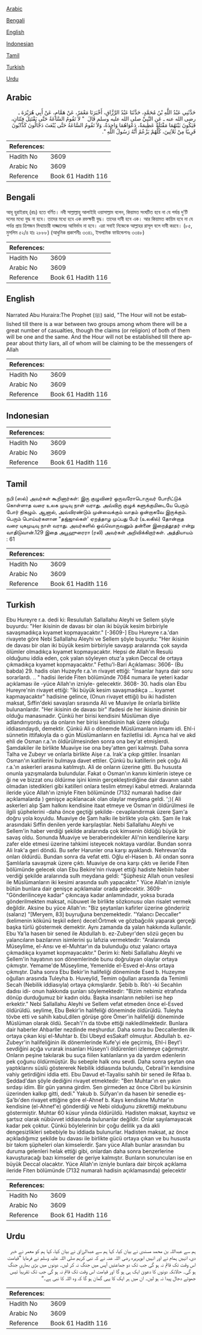 [Arabic](#arabic)

[Bengali](#bengali)

[English](#english)

[Indonesian](#indonesian)

[Tamil](#tamil)

[Turkish](#turkish)

[Urdu](#urdu)

## Arabic


<div dir="rtl" lang="ar" style={{fontSize:'larger',backgroundColor:'#f8f9fa',padding:20}}>
حَدَّثَنِي عَبْدُ اللَّهِ بْنُ مُحَمَّدٍ، حَدَّثَنَا عَبْدُ الرَّزَّاقِ، أَخْبَرَنَا مَعْمَرٌ، عَنْ هَمَّامٍ، عَنْ أَبِي هُرَيْرَةَ ـ رضى الله عنه ـ عَنِ النَّبِيِّ صلى الله عليه وسلم قَالَ ‏ "‏ لاَ تَقُومُ السَّاعَةُ حَتَّى يَقْتَتِلَ فِئَتَانِ، فَيَكُونَ بَيْنَهُمَا مَقْتَلَةٌ عَظِيمَةٌ، دَعْوَاهُمَا وَاحِدَةٌ، وَلاَ تَقُومُ السَّاعَةُ حَتَّى يُبْعَثَ دَجَّالُونَ كَذَّابُونَ قَرِيبًا مِنْ ثَلاَثِينَ، كُلُّهُمْ يَزْعُمُ أَنَّهُ رَسُولُ اللَّهِ ‏"‏‏.‏
</div>
<div style={{backgroundColor:'#f8f9fa',padding:20, marginBottom: 10}}><table> <thead> <tr> <th>References:</th> <th></th> </tr> </thead> <tbody><tr><td>Hadith No</td><td>3609</td></tr><tr><td>Arabic No</td><td>3609</td></tr><tr><td>Reference</td><td>Book 61 Hadith 116</td></tr></tbody></table></div>

## Bengali


<div dir="ltr" lang="bn" style={{fontSize:'larger',backgroundColor:'#f8f9fa',padding:20}}>
আবূ হুরাইরাহ্ (রাঃ) হতে বর্ণিত। নবী সাল্লাল্লাহু আলাইহি ওয়াসাল্লাম বলেন, কিয়ামত সংঘটিত হবে না যে পর্যন্ত দু’টি দলের মধ্যে যুদ্ধ না হবে। তাদের মধ্যে হবে এক রক্তক্ষয়ী যুদ্ধ। তাদের দাবী হবে এক। আর কিয়ামত কায়িম হবে না যে পর্যন্ত প্রায় ত্রিশজন মিথ্যাচারী দাজ্জালের আবির্ভাব না হবে। এরা সবাই নিজেকে আল্লাহর রাসূল বলে দাবী করবে। (৮৫, মুসলিম ৫২/৪ হাঃ ২৮৮৮) (আধুনিক প্রকাশনীঃ ৩৩৪১, ইসলামিক ফাউন্ডেশনঃ ৩৩৪৮)
</div>
<div style={{backgroundColor:'#f8f9fa',padding:20, marginBottom: 10}}><table> <thead> <tr> <th>References:</th> <th></th> </tr> </thead> <tbody><tr><td>Hadith No</td><td>3609</td></tr><tr><td>Arabic No</td><td>3609</td></tr><tr><td>Reference</td><td>Book 61 Hadith 116</td></tr></tbody></table></div>

## English


<div dir="ltr" lang="en" style={{fontSize:'larger',backgroundColor:'#f8f9fa',padding:20}}>
Narrated Abu Huraira:The Prophet (ﷺ) said, "The Hour will not be established till there is a war between two groups among whom there will be a great number of casualties, though the claims (or religion) of both of them will be one and the same. And the Hour will not be established till there appear about thirty liars, all of whom will be claiming to be the messengers of Allah
</div>
<div style={{backgroundColor:'#f8f9fa',padding:20, marginBottom: 10}}><table> <thead> <tr> <th>References:</th> <th></th> </tr> </thead> <tbody><tr><td>Hadith No</td><td>3609</td></tr><tr><td>Arabic No</td><td>3609</td></tr><tr><td>Reference</td><td>Book 61 Hadith 116</td></tr></tbody></table></div>

## Indonesian


<div dir="ltr" lang="id" style={{fontSize:'larger',backgroundColor:'#f8f9fa',padding:20}}>

</div>
<div style={{backgroundColor:'#f8f9fa',padding:20, marginBottom: 10}}><table> <thead> <tr> <th>References:</th> <th></th> </tr> </thead> <tbody><tr><td>Hadith No</td><td>3609</td></tr><tr><td>Arabic No</td><td>3609</td></tr><tr><td>Reference</td><td>Book 61 Hadith 116</td></tr></tbody></table></div>

## Tamil


<div dir="ltr" lang="ta" style={{fontSize:'larger',backgroundColor:'#f8f9fa',padding:20}}>
நபி (ஸல்) அவர்கள் கூறினார்கள்: இரு குழுவினர் ஒருவரோடொருவர் போரிட்டுக் கொள்ளாத வரை உலக முடிவு நாள் வராது. அவ்விரு குழுக் களுக்குமிடையே பெரும் போர் நிகழும். ஆனால், அவ்விரண்டும் முன்வைக்கும் வாதம் ஒன்றாகவே இருக்கும். பெரும் பொய்யர்களான “தஜ்ஜால்கள்' ஏறத்தாழ முப்பது பேர் (உலகில்) தோன்றாத வரை யுகமுடிவு நாள் வராது. அவர்களில் ஒவ்வொருவனும் தன்னை இறைத்தூதர் என்று வாதிடுவான்.129 இதை அபூஹுரைரா (ரலி) அவர்கள் அறிவிக்கிறார்கள். அத்தியாயம் : 61
</div>
<div style={{backgroundColor:'#f8f9fa',padding:20, marginBottom: 10}}><table> <thead> <tr> <th>References:</th> <th></th> </tr> </thead> <tbody><tr><td>Hadith No</td><td>3609</td></tr><tr><td>Arabic No</td><td>3609</td></tr><tr><td>Reference</td><td>Book 61 Hadith 116</td></tr></tbody></table></div>

## Turkish


<div dir="ltr" lang="tr" style={{fontSize:'larger',backgroundColor:'#f8f9fa',padding:20}}>
Ebu Hureyre r.a. dedi ki: Resulullah Sallallahu Aleyhi ve Sellem şöyle buyurdu: "Her ikisinin de davası bir olan iki büyük kesim birbiriyle savaşmadıkça kıyamet kopmayacaktır." [-3609-] Ebu Hureyre r.a.'dan rivayete göre Nebi Sallallahu Aleyhi ve Sellem şöyle buyurdu: "Her ikisinin de davası bir olan iki büyük kesim birbiriyle savaşıp aralarında çok sayıda ölümler olmadıkça kıyamet kopmayacaktır. Hepsi de Allah'ın Resulü olduğunu iddia eden, çok yalan söyleyen otuz'a yakın Deccal de ortaya çıkmadıkça kıyamet kopmayacaktır." Fethu'l-Bari Açıklaması: 3606- (Bu babda) 29. hadis olan Huzeyfe r.a.'ın rivayet ettiği: "İnsanlar hayra dair soru sorarlardı. .. " hadisi ileride Fiten bölümünde 7084 numara ile yeteri kadar açıklaması ile -yüce Allah'ın izniyle- gelecektir. 3608- 30. hadis olan Ebu Hureyre'nin rivayet ettiği: "İki büyük kesim savaşmadıkça ... kıyamet kapmayacaktır" hadisine gelince, (Onun rivayet ettiği) bu iki hadisten maksat, Sıffin'deki savaşları sırasında Ali ve Muaviye ile onlarla birlikte bulunanlardır. "Her ikisinin de davası bir" ifadesi de her ikisinin dininin bir olduğu manasınadır. Çünkü her birisi kendisini Müslüman diye adlandırıyordu ya da onların her birisi kendisinin hak üzere olduğu iddiasındaydı, demektir. Çünkü Ali o dönemde Müslümanların imamı idi. Ehl-i sünnetin ittifakıyla da o gün Müslümanların en faziletlisi idi. Ayrıca hal ve akd ehli de Osman r.a.'ın öldürülmesinden sonra ona bey'at etmişlerdi. Şamdakiler ile birlikte Muaviye ise ona bey'atten geri kalmıştı. Daha sonra Talha ve Zubeyr ve onlarla birlikte Aişe r.a. Irak'a çıkıp gittiler. İnsanları Osman'ın katillerini bulmaya davet ettiler. Çünkü bu katillerin pek çoğu Ali r.a.'ın askerleri arasına katılmıştı. Ali de onların üzerine gitti. Bu hususta onunla yazışmalarda bulundular. Fakat o Osman'ın kanını kimlerin isteye ce ği ne ve bizzat onu öldürme işini kimin gerçekleştirdiğine dair davanın sabit olmadan istedikleri gibi katilleri onlara teslim etmeyi kabul etmedi. Aralarında ileride yüce Allah'ın izniyle Fiten bölümünde (7132 numaralı hadise dair açıklamalarda ) genişçe açıklanacak olan olaylar meydana geldi. ';)( Ali askerleri alıp Şam halkını kendisine itaat etmeye ve Osman'ın öldürülmesi ile ilgili şüphelerini -daha önce geçtiği şekilde- cevaplandırmak üzere Şam'a doğru yola koyuldu. Muaviye de Şam halkı ile birlikte yola çıktı. Şam ile Irak arasındaki Sıffin denilen yerde karşılaştılar. Nebi Sallallahu Aleyhi ve Sellem'in haber verdiği şekilde aralarında çok kimsenin öldüğü büyük bir savaş oldu. Sonunda Muaviye ve beraberindekiler Ali'nin kendilerine karşı zafer elde etmesi üzerine tahkimi isteyecek noktaya vardılar. Bundan sonra Ali Irak'a geri döndü. Bu sefer Harunler ona karşı ayaklandı. Nehrevan'da onları öldürdü. Bundan sonra da vefat etti. Oğlu el-Hasen b. Ali ondan sonra Şamlılarla savaşmak üzere çıktı. Muaviye de ona karşı çıktı ve ileride Fiten bölümünde gelecek olan Ebu Bekire'nin rivayet ettiği hadiste Nebiin haber verdiği şekilde aralarında sulh meydana geldi: "Şüphesiz Allah onun vesilesi ile Müslümanların iki kesimi arasında sulh yapacaktır." Yüce Allah'ın izniyle bütün bunlara dair genişçe açıklamalar orada gelecektir. 3609- "Gönderilinceye kadar" çıkıncaya kadar anlamındadır, yoksa burada gönderilmekten maksat, nübuwet ile birlikte sözkonusu olan risalet vermek değildir. Aksine bu yüce Allah'ın: "Biz şeytanları kafirler üzerine göndeririz (salarız) "[Meryem, 83] buyruğuna benzemektedir. "Yalancı Deccaller" (kelimenin kökünü teşkil eden) decel:Örtmek ve gözbağcılık yaparak gerçeği başka türlü göstermek demektir. Aynı zamanda da yalan hakkında kullanılır. Ebu Ya'la hasen bir sened ile Abdullah b. ez-Zubeyr'den sözü geçen bu yalancıların bazılarının isimlerini şu lafızia vermektedir: "Aralarında Müseylime, el-Ansı ve el-Muhtar'ın da bulunduğu otuz yalancı ortaya çıkmadıkça kıyamet kopmayacaktır." Derim ki: Nebi Sallallahu Aleyhi ve Sellem'in hayatının son dönemlerinde bunu doğrulayan olaylar ortaya çıkmıştır. Yemame'de Müseylime, Yemenlde el-Esved el-Ansı ortaya çıkmıştır. Daha sonra Ebu Bekir'in halifeliği döneminde Esed b. Huzeyme oğulları arasında Tuleyha b. Huveylid, Temim oğulları arasında da Temimli Secah (Nebilik iddiasıyla) ortaya çıkmışlardır. Şebib b. Rıb'ı -ki Secahlın dadısı idi- onun hakkında şunları söylemektedir: "Bizim nebimiz etrafında dönüp durduğumuz bir kadın oldu. Başka insanların nebileri ise hep erkektir." Nebi Sallallahu Aleyhi ve Sellem vefat etmeden önce el-Esved öldürüldü. seylime, Ebu Bekir'in halifeliği döneminde öldürüldü. Tuleyha tövbe etti ve sahih kabuLdilen görüşe göre Ömer'in halifeliği döneminde Müslüman olarak öldü. Secah'i'n da tövbe ettiği nakledilmektedir. Bunlara dair haberler Ahbarller nezdinde meşhurdur. Daha sonra bu Deccallerden ilk ortaya çıkan kişi el-Muhtar b. Ebi Ubeyd esSakaf! olmuştur. Abdullah b. ez-Zubeyr'in halifeliğinin ilk dönemlerinde Kufe'yi ele geçirmiş, Ehl-i Beyt'i sevdiğini açığa vurarak insanları Hüseyn'i öldürenleri izlemeye çağırmıştır. Onların peşine takılarak bu suça fiilen katılanların ya da yardım edenlerin pek çoğunu öldürmüştür. Bu sebeple halk onu sevdi. Daha sonra şeytan ona yaptıklarını süslü göstererek Nebilik iddiasında bulundu, Cebrail'in kendisine vahiy getirdiğini iddia etti. Ebu Davud et-Tayalisı sahih bir sened ile Rifaa b. Şeddad'dan şöyle dediğini rivayet etmektedir: "Ben Muhtar'ın en yakın sırdaşı idim. Bir gün yanına girdim. Sen girmeden az önce Cibril bu kürsinin üzerinden kalkıp gitti, dedi." Yakub b. Süfyan'ın da hasen bir senedie eş-Şa'bı'den rivayet ettiğine göre el-Ahnef b. Kays kendisine Muhtar'ın kendisine (el-Ahnef'e) gönderdiği ve Nebi olduğunu zikrettiği mektubunu göstermiştir. Muhtar 60 küsur yılında öldürüldü. Hadisten maksat, kayıtsız ve şartsız olarak nübüvvet iddiasında bulunanlar değildir. Onlar sayılamayacak kadar pek çoktur. Çünkü böylelerinin bir çoğu delilik ya da akli dengesizlikleri sebebiyle bu iddiada bulunurlar. Hadisten maksat, az önce açıkladığımız şekilde bu davası ile birlikte gücü ortaya çıkan ve bu hususta bir takım şüpheleri olan kimselerdir. Şanı yüce Allah bunlar arasından bu duruma gelenleri helak ettiği gibi, onlardan daha sonra benzerlerine kavuşturacağı bazı kimseler de geriye kalmıştır. Bunların sonuncuları ise en büyük Deccal olacaktır. Yüce Allah'ın izniyle bunlara dair birçok açıklama ileride Fiten bölümünde (7132 numaralı hadisin açıklamasında) gelecektir
</div>
<div style={{backgroundColor:'#f8f9fa',padding:20, marginBottom: 10}}><table> <thead> <tr> <th>References:</th> <th></th> </tr> </thead> <tbody><tr><td>Hadith No</td><td>3609</td></tr><tr><td>Arabic No</td><td>3609</td></tr><tr><td>Reference</td><td>Book 61 Hadith 116</td></tr></tbody></table></div>

## Urdu


<div dir="rtl" lang="ur" style={{fontSize:'larger',backgroundColor:'#f8f9fa',padding:20}}>
ہم سے عبداللہ بن محمد مسندی نے بیان کیا، کہا ہم سے عبدالرزاق نے بیان کیا، کہا ہم کو معمر نے خبر دی، انہیں ہمام نے اور انہیں ابوہریرہ رضی اللہ عنہ نے کہ نبی کریم صلی اللہ علیہ وسلم نے فرمایا ”قیامت اس وقت تک قائم نہ ہو گی جب تک دو جماعتیں آپس میں جنگ نہ کر لیں۔ دونوں میں بڑی بھاری جنگ ہو گی۔ حالانکہ دونوں کا دعویٰ ایک ہی ہو گا اور قیامت اس وقت تک قائم نہ ہو گی جب تک تقریباً تیس جھوٹے دجال پیدا نہ ہو لیں۔ ان میں ہر ایک کا یہی گمان ہو گا کہ وہ اللہ کا نبی ہے۔“
</div>
<div style={{backgroundColor:'#f8f9fa',padding:20, marginBottom: 10}}><table> <thead> <tr> <th>References:</th> <th></th> </tr> </thead> <tbody><tr><td>Hadith No</td><td>3609</td></tr><tr><td>Arabic No</td><td>3609</td></tr><tr><td>Reference</td><td>Book 61 Hadith 116</td></tr></tbody></table></div>